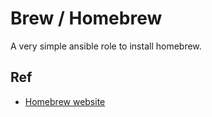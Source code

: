 # Brew / Homebrew

A very simple ansible role to install homebrew.

## Ref
- [Homebrew website](https://brew.sh/)
